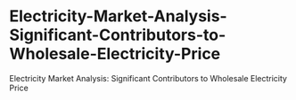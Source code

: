 # Electricity-Market-Analysis-Significant-Contributors-to-Wholesale-Electricity-Price
Electricity Market Analysis: Significant Contributors to Wholesale Electricity Price
